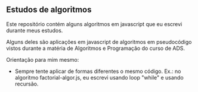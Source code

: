 ## Estudos de algoritmos

Este repositório contém alguns algoritmos em javascript que eu escrevi durante meus estudos.

Alguns deles são aplicações em javascript de algoritmos em pseudocódigo vistos durante a matéria de Algoritmos e Programação do curso de ADS.

Orientação para mim mesmo:

- Sempre tente aplicar de formas diferentes o mesmo código. Ex.: no algoritmo factorial-algor.js, eu escrevi usando loop "while" e usando recursão.
